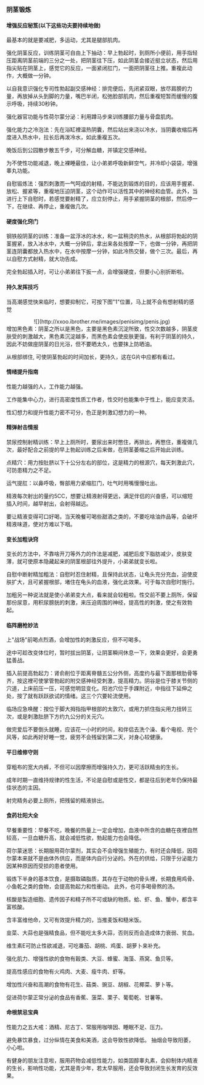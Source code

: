 ### 阴茎锻炼

#### 增强反应秘笈(以下这些功夫要持续地做)

最基本的就是要减肥，多运动，尤其是腿部肌肉。

强化阴茎反应，训练阴茎可自由上下抽动：早上勃起时，到厕所小便前，用手指轻压距离阴茎前端的三分之一处，把阴茎往下压，如此阴茎会接近挺立状态，然后用指尖贴在阴茎上，感觉它的反应，一面紧闭肛门，一面把阴茎往上推。重複此动作，大概做一分钟。

以自我意识强化专司性勃起副交感神经：排完便后，先闭紧双眼，放尽肩膀的力量，再放掉从头到脚的力量，嘴巴半闭，松弛脸部肌肉，然后重複短暂而缓慢的腹示呼吸，持续30秒钟。

强化器官功能与性荷尔蒙分泌：利用蹲马步来训练腰部力量与骨盘肌肉。

强化能力之冷泡法：先在浴缸裡温热阴囊，然后站出来浇以冷水，当阴囊收缩后再度进入热水中，拉长后再泼冷水，如此重複五次。

晚饭后到公园散步散五千步，可分解血糖，并镇定交感神经。

为不使性功能减退，晚上裸睡最佳，让小弟弟呼吸新鲜空气，并冷却小袋袋，增强睾丸功能。

自慰锻炼法：强烈刺激而一气呵成的射精，不能达到锻炼的目的，应该用手握紧、放松、握紧等，重複地压迫阴茎，这个动作可以活性其中的神经和血管。此外，当进行上下自慰时，若感觉要射精了，应立刻停止，用手紧握阴茎的根部，然后停一下，在继续、再停止，重複做几次。
#### 硬度强化窍门

钢铁般阴茎的训练：准备一盆浮冰的冰水，和一盆稍烫的热水，从根部将勃起的阴茎握紧，放入冰水中，大概一分钟后，拿出来各处按摩一下，也做一分钟，再把阴茎连阴囊都放入热水中，在水中按摩一分钟，如此冷热交替，做个三次。最后，再以自慰方式射精，就大功告成。

完全勃起插入时，可让小弟弟往下扳一点，会增强硬度，但要小心别折断啦。
#### 持久发挥技巧

当高潮感觉快来临时，想要抑制它，可按下图"1"位置，马上就不会有想射精的感觉

<center>![](http://xxoo.ibrother.me/images/penisimg/penis.jpg)</center>
增加黑色素：阴茎之所以是黑色，主要是黑色素沉淀所致，性交次数越多，阴茎皮肤受的刺激越大，黑色素沉淀越多，而黑色素会使皮肤更强，有利于阴茎的持久，因此不妨做座阴茎的日光浴，但不要晒太久，也要抹上防晒油。

从根部绑住, 可使阴茎勃起的时间加长，更持久，这在G片中应都有看过。
#### 情绪提升指南

性能力越强的人，工作能力越强。

工作能集中心力，进行高密度性质工作者，性交时也能集中于性上，能应变灵活。

性幻想力和提升性能力密不可分，色正是刺激幻想力的一种。
#### 精弹射击情报

禁尿控制射精训练：早上上厕所时，要尿出来时憋住，再排出，再憋住，重複做几次，最好配合之前提的早上勃起训练之后来做，在阴茎萎缩之后开始此训练。

点精穴：用力按肚脐以下十公分左右的部位，这是精力的根源穴，每天刺激此穴，可防患精力之不足。

运气提肛：以鼻呼吸，臀部用力紧缩肛门，吐气时用嘴慢慢吐出。

精液每次射出的量约5CC，想要让精液射得更远，满足伴侣的兴奋感，可以缩短插入时间，越早射出，会射得越远。

要让精液变得可口好喝，当天晚餐可喝些甜酒之类的，不要吃啥油炸品等，会破坏精液味道，使对方难以下咽。
#### 变长加粗诀窍

变长的方法中，不靠啥开刀等外力的作法是减肥，减肥后皮下脂肪减少，皮肤变薄，就可使原本隐藏起来的阴茎根部往外提升，小弟弟就变长啦。

自慰中断射精加粗法：自慰时忍住射精，且保持此状态，让龟头充分充血，迫使皮肤扩大，且可紧握根部，堵住在龟头的血液，强化此效果。可于每次自慰时施行。

加粗另一种说法就是使小弟弟变大点，看来就会较粗啦。性交前不要上厕所，保留那份尿意，用积尿膀胱的刺激，来压迫周围的神经，提高性的刺激，使之有效勃起。
#### 临阵磨枪妙法

上"战场"前喝点烈酒，会增加性的刺激反应，但不可喝多。

途中可趁改变体位时，暂时拔出阴茎，让阴茎瞬间休息一下，效果会更好，会更勇猛善战。

插入前提高勃起力：肾俞削位于距离脊髓五公分外侧，高度约与最下面那根肋骨等齐，按这裡可使掌管勃起的附交感神经受刺激，提高精力。阴谷是位于膝关节侧的穴道，上床前压一压，可感觉明显变化。阳池穴位于手踝附近，中指往下延伸之处，按了就有跃跃欲试的情绪。这三个穴要轮流使用。

临场应急唤醒：按位于脚大拇指指甲根部的太敦穴，或用力抓住指尖用力扭转三次，或是刺激肚脐下方约九公分的关元穴。

做完爱后不要倒头就睡，应该花一小时的时间，和伴侣去洗个澡、看个电视、兜个风等，如此再好好睡一觉，疲劳不会残留到第二天，对身心较健康。
#### 平日维修守则

穿粗布的宽大内裤，不但可以因摩擦而增强持久力，更可活跃精虫的生长。

成年时期一直维持规律的性生活，不论是自慰或是性交，都是往后到老年仍保持最佳状态的主因。

射完精务必要上厕所，把残留的精液排出。
#### 食药壮阳大全

早餐重要性：早餐不吃，晚餐的热量上一定会增加，血液中所含的血糖在夜裡自然较高，一旦血糖升高，就会减低性欲，勃起能力也会降低。

荷尔蒙迷思：长期服用荷尔蒙剂，其实会不会增强生殖能力，有时还会降低，因荷尔蒙本来就不是由体外供应，而是体内自行分泌的。外在的供给，只限于分泌能力因某种原因而受损的患者使用。

锻炼下半身的基本饮食，是摄取磷脂质，其存在于动物的骨头裡，长期食用鸡骨、小鱼乾之类的食物，会提高勃起力和性衝动。
此外，也可多喝骨熬的汤。

核酸是製造细胞、遗传因子和精子所不可或缺的物质。蛤、虾、鱼、蟹中，都含丰富核酸。

含丰富维他命，又可有效提升精力的，当推麦饭和糙米饭。

韭菜、大蒜也是强精食品，但不能吃太多大蒜，否则反而会造成体力衰弱、贫血。

维生素E可防止性欲减退，可吃番茄、胡桃、鸡蛋、胡萝卜来补充。

强化肌力、增强性欲的食物有穀类、大豆、蜂蜜、海藻、燕窝、鱼贝等。

提高性感应的食物有火鸡肉、大麦、瘦牛肉、虾等。

增加性兴奋和高潮的食物有花生、菇类、豌豆、胡椒、花椰菜、萝卜等。

促进荷尔蒙正常分泌的食品有香蕉、菠菜、栗子、葡萄乾、甘薯等。
#### 命根禁忌宝典

性能力之五大戒：酒精、尼古丁、常服用咖啡因、睡眠不足、压力。

避免暴饮暴食，过分纵情在美食和美酒，这会导致性欲降低。
抽烟会导致阳萎，小心啦。

有健身的朋友注意啦，服用药物会减低性能力，如类固醇睾丸素，会抑制体内精液的生长，影响性功能，尤其是青少年，若太早服用，还会导致封闭生长发育的反效果。
